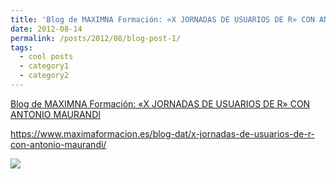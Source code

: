```yaml
---
title: 'Blog de MAXIMNA Formación: «X JORNADAS DE USUARIOS DE R» CON ANTONIO MAURANDI'
date: 2012-08-14
permalink: /posts/2012/08/blog-post-1/
tags:
  - cool posts
  - category1
  - category2
---
```


[Blog de MAXIMNA Formación: «X JORNADAS DE USUARIOS DE R» CON ANTONIO MAURANDI](https://www.maximaformacion.es/blog-dat/x-jornadas-de-usuarios-de-r-con-antonio-maurandi/)



<https://www.maximaformacion.es/blog-dat/x-jornadas-de-usuarios-de-r-con-antonio-maurandi/>


[![](https://amaurandi.github.io/files/maximaformacion1.png)](https://www.maximaformacion.es/blog-dat/x-jornadas-de-usuarios-de-r-con-antonio-maurandi/) 
